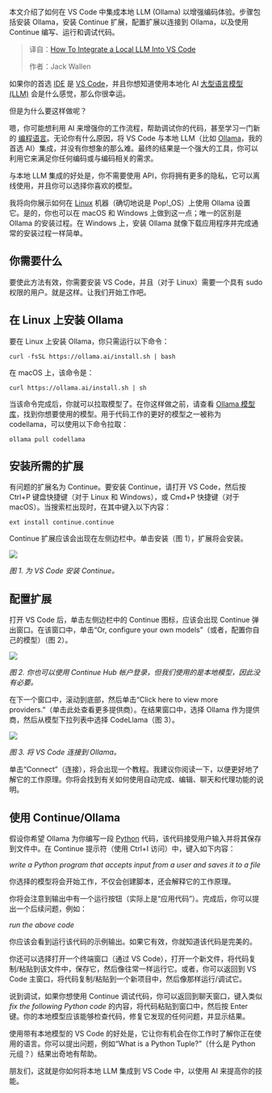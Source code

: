 
<!--
title: 如何在 VS Code 中集成本地 LLM
cover: https://cdn.thenewstack.io/media/2025/08/a2c9a7c3-vardan-papikyan-jze1dheaaew-unsplash.jpg
summary: 本文介绍了如何在 VS Code 中集成本地 LLM (Ollama) 以增强编码体验。步骤包括安装 Ollama，安装 Continue 扩展，配置扩展以连接到 Ollama，以及使用 Continue 编写、运行和调试代码。
-->

本文介绍了如何在 VS Code 中集成本地 LLM (Ollama) 以增强编码体验。步骤包括安装 Ollama，安装 Continue 扩展，配置扩展以连接到 Ollama，以及使用 Continue 编写、运行和调试代码。

> 译自：[How To Integrate a Local LLM Into VS Code](https://thenewstack.io/how-to-integrate-a-local-llm-into-vs-code/)
> 
> 作者：Jack Wallen

如果你的首选 [IDE](https://thenewstack.io/best-open-source-ides/) 是 [VS Code](https://thenewstack.io/how-to-use-vs-code-for-python-and-why-you-should/)，并且你想知道使用本地化 AI [大型语言模型 (LLM)](https://thenewstack.io/introduction-to-llms/) 会是什么感觉，那么你很幸运。

但是为什么要这样做呢？

嗯，你可能想利用 AI 来增强你的工作流程，帮助调试你的代码，甚至学习一门新的 [编程语言](https://thenewstack.io/introduction-to-java-programming-language/)。无论你有什么原因，将 VS Code 与本地 LLM（比如 [Ollama](https://thenewstack.io/install-ollama-ai-on-ubuntu-linux-to-use-llms-on-your-own-machine/)，我的首选 AI）集成，并没有你想象的那么难。最终的结果是一个强大的工具，你可以利用它来满足你任何编码或与编码相关的需求。

与本地 LLM 集成的好处是，你不需要使用 API，你将拥有更多的隐私，它可以离线使用，并且你可以选择你喜欢的模型。

我将向你展示如何在 [Linux](https://thenewstack.io/introduction-to-linux-operating-system/) 机器（确切地说是 Pop!\_OS）上使用 Ollama 设置它。是的，你也可以在 macOS 和 Windows 上做到这一点；唯一的区别是 Ollama 的安装过程。在 Windows 上，安装 Ollama 就像下载应用程序并完成通常的安装过程一样简单。

## 你需要什么

要使此方法有效，你需要安装 VS Code，并且（对于 Linux）需要一个具有 sudo 权限的用户。就是这样。让我们开始工作吧。

## 在 Linux 上安装 Ollama

要在 Linux 上安装 Ollama，你只需运行以下命令：

```shell
curl -fsSL https://ollama.ai/install.sh | bash
```

在 macOS 上，该命令是：

```shell
curl https://ollama.ai/install.sh | sh
```

当该命令完成后，你就可以拉取模型了。在你这样做之前，请查看 [Ollama 模型库](https://ollama.com/library)，找到你想要使用的模型。用于代码工作的更好的模型之一被称为 codellama，可以使用以下命令拉取：

```shell
ollama pull codellama
```

## 安装所需的扩展

有问题的扩展名为 Continue。要安装 Continue，请打开 VS Code，然后按 Ctrl+P 键盘快捷键（对于 Linux 和 Windows），或 Cmd+P 快捷键（对于 macOS）。当搜索栏出现时，在其中键入以下内容：

```shell
ext install continue.continue
```

Continue 扩展应该会出现在左侧边栏中。单击安装（图 1），扩展将会安装。

[![](https://cdn.thenewstack.io/media/2025/08/9e86d332-continue1.jpg)](https://cdn.thenewstack.io/media/2025/08/9e86d332-continue1.jpg)

*图 1. 为 VS Code 安装 Continue。*

## 配置扩展

打开 VS Code 后，单击左侧边栏中的 Continue 图标，应该会出现 Continue 弹出窗口。在该窗口中，单击“Or, configure your own models”（或者，配置你自己的模型）（图 2）。

[![](https://cdn.thenewstack.io/media/2025/08/b15c0685-continue2.jpg)](https://cdn.thenewstack.io/media/2025/08/b15c0685-continue2.jpg)

*图 2. 你也可以使用 Continue Hub 帐户登录，但我们使用的是本地模型，因此没有必要。*

在下一个窗口中，滚动到底部，然后单击“Click here to view more providers.”（单击此处查看更多提供商）。在结果窗口中，选择 Ollama 作为提供商，然后从模型下拉列表中选择 CodeLlama（图 3）。

[![](https://cdn.thenewstack.io/media/2025/08/9d858136-continue3.jpg)](https://cdn.thenewstack.io/media/2025/08/9d858136-continue3.jpg)

*图 3. 将 VS Code 连接到 Ollama。*

单击“Connect”（连接），将会出现一个教程。我建议你阅读一下，以便更好地了解它的工作原理。你将会找到有关如何使用自动完成、编辑、聊天和代理功能的说明。

## 使用 Continue/Ollama

假设你希望 Ollama 为你编写一段 [Python](https://thenewstack.io/what-is-python/) 代码，该代码接受用户输入并将其保存到文件中。在 Continue 提示符（使用 Ctrl+I 访问）中，键入如下内容：

*write a Python program that accepts input from a user and saves it to a file*

你选择的模型将会开始工作，不仅会创建脚本，还会解释它的工作原理。

你将会注意到输出中有一个运行按钮（实际上是“应用代码”）。完成后，你可以提出一个后续问题，例如：

*run the above code*

你应该会看到运行该代码的示例输出。如果它有效，你就知道该代码是完美的。

你还可以选择打开一个终端窗口（通过 VS Code），打开一个新文件，将代码复制/粘贴到该文件中，保存它，然后像往常一样运行它。或者，你可以返回到 VS Code 主窗口，将代码复制/粘贴到一个新项目中，然后像那样运行/调试它。

说到调试，如果你想使用 Continue 调试代码，你可以返回到聊天窗口，键入类似 *fix the following Python code* 的内容，将代码粘贴到窗口中，然后按 Enter 键。你的本地模型应该能够检查代码，修复它发现的任何问题，并显示结果。

使用带有本地模型的 VS Code 的好处是，它让你有机会在你工作时了解你正在使用的语言。你可以提出问题，例如“What is a Python Tuple?”（什么是 Python 元组？）结果出奇地有帮助。

朋友们，这就是你如何将本地 LLM 集成到 VS Code 中，以使用 AI 来提高你的技能。